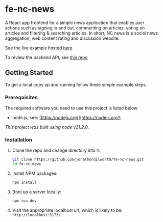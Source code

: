 # fe-nc-news

A React app frontend for a simple news application that enables user actions such as signing in and out, commenting on articles, voting on articles and filtering & searching articles. In short, NC news is a social news aggregation, web content rating and discussion website.

See the live example hosted [here](https://fe-nc-news-draft.netlify.app)

To review the backend API, see [this repo](https://github.com/jonathondilworth/nc-news)

## Getting Started

To get a local copy up and running follow these simple example steps.

### Prerequisites

The required software you need to use this project is listed below:

* node.js, see: [https://nodejs.org/](https://nodejs.org/)

*This project was built using node v21.2.0.*

### Installation

1. Clone the repo and change directory into it:
    ```sh
    git clone https://github.com/jonathondilworth/fe-nc-news.git
    cd fe-nc-news
    ```

2. Install NPM packages:
   ```sh
   npm install
   ```

3. Boot up a server locally:
   ```sh
   npm run dev
   ```

4. Visit the appropriate localhost url, which is likely to be: `http://localhost:5173/`